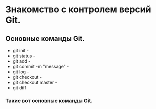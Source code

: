 # Знакомство с контролем версий Git.

## Основные команды Git.

* git init - 
* git status - 
* git add - 
* git commit -m "message" - 
* git log - 
* git checkout - 
* git checkout master - 
* git diff

### Такие вот основные команды Git.